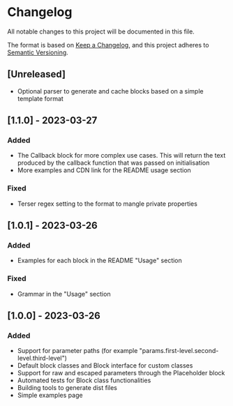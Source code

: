 # Changelog

All notable changes to this project will be documented in this file.

The format is based on [Keep a Changelog](https://keepachangelog.com/en/1.0.0/),
and this project adheres to [Semantic Versioning](https://semver.org/spec/v2.0.0.html).

## [Unreleased]

- Optional parser to generate and cache blocks based on a simple template format 

## [1.1.0] - 2023-03-27

### Added

- The Callback block for more complex use cases. This will return the text produced by the callback function that was passed on initialisation
- More examples and CDN link for the README usage section

### Fixed

- Terser regex setting to the format to mangle private properties

## [1.0.1] - 2023-03-26

### Added

- Examples for each block in the README "Usage" section

### Fixed

- Grammar in the "Usage" section

## [1.0.0] - 2023-03-26

### Added

- Support for parameter paths (for example "params.first-level.second-level.third-level")
- Default block classes and Block interface for custom classes
- Support for raw and escaped parameters through the Placeholder block
- Automated tests for Block class functionalities
- Building tools to generate dist files
- Simple examples page